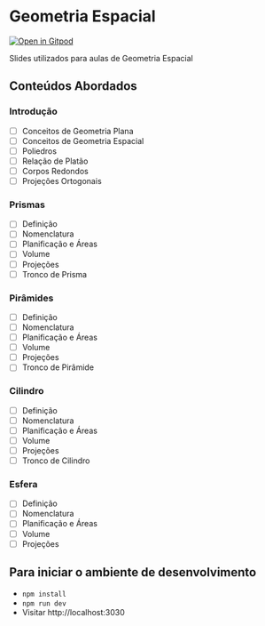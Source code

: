 # Geometria Espacial

[![Open in Gitpod](https://gitpod.io/button/open-in-gitpod.svg)](https://gitpod.io/#https://github.com/andreluciani/geometria-espacial)

Slides utilizados para aulas de Geometria Espacial

## Conteúdos Abordados

### Introdução

- [ ] Conceitos de Geometria Plana
- [ ] Conceitos de Geometria Espacial
- [ ] Poliedros
- [ ] Relação de Platão
- [ ] Corpos Redondos
- [ ] Projeções Ortogonais

### Prismas

- [ ] Definição
- [ ] Nomenclatura
- [ ] Planificação e Áreas
- [ ] Volume
- [ ] Projeções
- [ ] Tronco de Prisma

### Pirâmides

- [ ] Definição
- [ ] Nomenclatura
- [ ] Planificação e Áreas
- [ ] Volume
- [ ] Projeções
- [ ] Tronco de Pirâmide

### Cilindro

- [ ] Definição
- [ ] Nomenclatura
- [ ] Planificação e Áreas
- [ ] Volume
- [ ] Projeções
- [ ] Tronco de Cilindro

### Esfera

- [ ] Definição
- [ ] Nomenclatura
- [ ] Planificação e Áreas
- [ ] Volume
- [ ] Projeções

## Para iniciar o ambiente de desenvolvimento

- `npm install`
- `npm run dev`
- Visitar http://localhost:3030